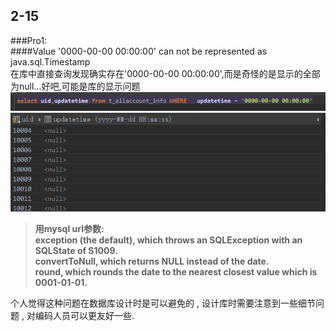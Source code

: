 ## 2-15 ##
###Pro1:  
####Value '0000-00-00 00:00:00' can not be represented as java.sql.Timestamp  
在库中直接查询发现确实存在'0000-00-00 00:00:00',而是奇怪的是显示的全部为null...好吧,可能是库的显示问题
![sel](image/Feb/sel.png)
![sel_res](image/Feb/sel_res.png)
> **用mysql url参数:  
> exception (the default), which throws an SQLException with an SQLState of S1009.  
convertToNull, which returns NULL instead of the date.  
round, which rounds the date to the nearest closest value which is 0001-01-01.**

个人觉得这种问题在数据库设计时是可以避免的 , 设计库时需要注意到一些细节问题 , 对编码人员可以更友好一些.
  